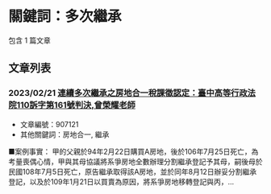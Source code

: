 # 關鍵詞：多次繼承

包含 1 篇文章

## 文章列表

### 2023/02/21 [連續多次繼承之房地合一稅課徵認定：臺中高等行政法院110訴字第161號判決,曾榮耀老師](../../articles/907121_%E9%80%A3%E7%BA%8C%E5%A4%9A%E6%AC%A1%E7%B9%BC%E6%89%BF%E4%B9%8B%E6%88%BF%E5%9C%B0%E5%90%88%E4%B8%80%E7%A8%85%E8%AA%B2%E5%BE%B5%E8%AA%8D%E5%AE%9A%EF%BC%9A%E8%87%BA%E4%B8%AD%E9%AB%98%E7%AD%89%E8%A1%8C%E6%94%BF%E6%B3%95%E9%99%A2110%E8%A8%B4%E5%AD%97%E7%AC%AC161%E8%99%9F%E5%88%A4%E6%B1%BA%2C%E6%9B%BE%E6%A6%AE%E8%80%80%E8%80%81%E5%B8%AB.md)
- 文章編號：907121
- 其他關鍵詞：房地合一, 繼承

■案例事實： 甲的父親於94年2月22日購買A房地，後於106年7月25日死亡，為考量喪偶心情，甲與其母協議將系爭房地全數辦理分割繼承登記予其母，嗣後母於民國108年7月5日死亡，原告繼承取得該A房地，並於同年8月12日辦妥分割繼承登記，以及於109年1月21日以買賣為原因，將系爭房地移轉登記與丙，...
